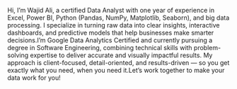 Hi, I’m Wajid Ali, a certified Data Analyst with one year of experience in Excel, Power BI, Python (Pandas, NumPy, Matplotlib, Seaborn), and big data processing. I specialize in turning raw data into clear insights, interactive dashboards, and predictive models that help businesses make smarter decisions.I’m Google Data Analytics Certified and currently pursuing a degree in Software Engineering, combining technical skills with problem-solving expertise to deliver accurate and visually impactful results. My approach is client-focused, detail-oriented, and results-driven — so you get exactly what you need, when you need it.Let’s work together to make your data work for you!
